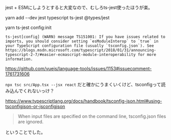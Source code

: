 jest + ESMにしようとすると大変なので、むしろts-jest使ったほうが楽。

yarn add --dev jest typescript ts-jest @types/jest

yarn ts-jest config:init

```
ts-jest[config] (WARN) message TS151001: If you have issues related to imports, you should consider setting `esModuleInterop` to `true` in your TypeScript configuration file (usually `tsconfig.json`). See https://blogs.msdn.microsoft.com/typescript/2018/01/31/announcing-typescript-2-7/#easier-ecmascript-module-interoperability for more information.
```

https://github.com/vuejs/language-tools/issues/1153#issuecomment-1761731606

`npx tsc src/App.tsx --jsx react`
だと確かにうまくいくけど、tsconfigって読み込んでくれないっけ？

https://www.typescriptlang.org/docs/handbook/tsconfig-json.html#using-tsconfigjson-or-jsconfigjson
>When input files are specified on the command line, tsconfig.json files are ignored.

ということでした。
